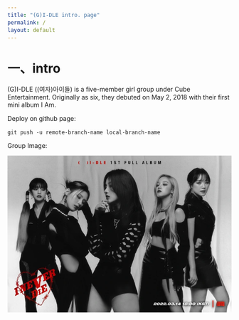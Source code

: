 ```yaml
---
title: "(G)I-DLE intro. page"
permalink: /
layout: default
---
```




# 一、intro



(G)I-DLE ((여자)아이들) is a five-member girl group under Cube Entertainment. Originally as six, they debuted on May 2, 2018 with their first mini album I Am.



Deploy on github page:

```shell
git push -u remote-branch-name local-branch-name
```







Group Image:

![demo](demo.webp)